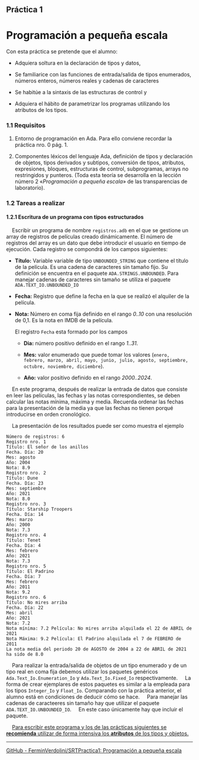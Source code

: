 ## Práctica 1

# Programación a pequeña escala

Con esta práctica se pretende que el alumno:

- Adquiera soltura en la declaración de tipos y datos,

- Se familiarice con las funciones de entrada/salida de tipos enumerados, números enteros, números reales y cadenas de caracteres

- Se habitúe a la sintaxis de las estructuras de control y

- Adquiera el hábito de parametrizar los programas utilizando los atributos de los tipos.

### 1.1 Requisitos

1. Entorno de programación en Ada. Para ello conviene recordar la práctica nro. 0 pág. 1.

2. Componentes léxicos del lenguaje Ada, definición de tipos y declaración de objetos, tipos derivados y subtipos, conversión de tipos, atributos, expresiones, bloques, estructuras de control, subprogramas, arrays no restringidos y punteros. (Toda esta teoría se desarrolla en la lección número 2 «*Programación a pequeña escala*» de las transparencias de laboratorio).

### 1.2 Tareas a realizar

#### 1.2.1 Escritura de un programa con tipos estructurados

    Escribir un programa de nombre `registros.adb` en el que se gestione un  array de registros de películas creado dinámicamente. El número de registros del array es un dato que debe introducir el usuario en tiempo de ejecución. Cada registro se compondrá de los campos siguientes:

- **Título:** Variable variable de tipo `UNBOUNDED_STRING` que contiene el título de la película. Es una cadena de caracteres sin tamaño fijo. Su definición se encuentra en el paquete `ADA.STRINGS.UNBOUNDED`. Para manejar cadenas de caracteres sin tamaño se utiliza el  paquete `ADA.TEXT_IO.UNBOUNDED_IO`

- **Fecha:** Registro que define la fecha en la que se realizó el alquiler de la película.

- **Nota:** Número en coma fija definido en el rango *0..10* con una resolución de 0,1. Es la nota en IMDB de la película.
  
  El registro `Fecha` esta formado por los campos
  
  - **Dia:** número positivo definido en el rango *1..31*.
  
  - **Mes:** valor enumerado que puede tomar los valores (`enero, febrero, marzo, abril, mayo, junio, julio, agosto, septiembre, octubre, noviembre, diciembre`).
  
  - **Año:** valor positivo definido en el rango *2000..2024*.

    En este programa, después de realizar la entrada de datos que consiste  en leer las películas, las fechas y las notas correspondientes, se deben calcular las notas mínima, máxima y media. Recuerda ordenar las fechas para la presentación de la media ya que las fechas no tienen porqué introducirse en orden cronológico.

    La presentación de los resultados puede ser como muestra el ejemplo

```
Número de registros: 6
Registro nro. 1
Título: El señor de los anillos
Fecha. Día: 20
Mes: agosto
Año: 2004
Nota: 8.9
Registro nro. 2
Título: Dune
Fecha. Día: 23
Mes: septiembre
Año: 2021
Nota: 8.0
Registro nro. 3
Título: Starship Troopers
Fecha. Día: 14
Mes: marzo
Año: 2000
Nota: 7.3
Registro nro. 4
Título: Tenet
Fecha. Día: 4
Mes: febrero
Año: 2021
Nota: 7.3
Registro nro. 5
Título: El Padrino
Fecha. Día: 7
Mes: febrero
Año: 2011
Nota: 9.2
Registro nro. 6
Título: No mires arriba
Fecha. Día: 22
Mes: abril
Año: 2021
Nota: 7.2
Nota mínima: 7.2 Película: No mires arriba alquilada el 22 de ABRIL de 2021
Nota Máxima: 9.2 Película: El Padrino alquilada el 7 de FEBRERO de 2011
La nota media del periodo 20 de AGOSTO de 2004 a 22 de ABRIL de 2021 ha sido de 8.0
```

    Para realizar la entrada/salida de objetos de un tipo enumerado y de un tipo real en coma fija debemos utilizar los paquetes genéricos `Ada.Text_Io.Enumeration_Io` y `Ada.Text_Io.Fixed_Io` respectivamente.
    La forma de crear ejemplares de estos paquetes es similar a la empleada para los tipos `Integer_Io` y `Float_Io`. Comparando con la práctica anterior, el alumno está en condiciones de deducir cómo se hace.
    Para manejar las cadenas de caracteeres sin tamaño hay que utilizar el paquete `ADA.TEXT_IO.UNBOUNDED_IO`.
    En este caso únicamente hay que incluir el paquete.

    <u>Para escribir este programa y los de las prácticas siguientes se **recomienda** utilizar de forma intensiva los **atributos** de los tipos y objetos.</u>

---
[GitHub - FerminVerdolini/SRTPractica1: Programación a pequeña escala](https://github.com/FerminVerdolini/SRTPractica1) 
